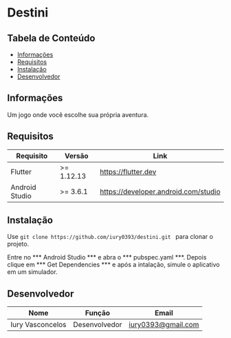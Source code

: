# Destini

## Tabela de Conteúdo
- <a href="#informações">Informações</a>
- <a href="#requisitos">Requisitos</a>
- <a href="#instalação">Instalação</a>
- <a href="#desenvolvedor">Desenvolvedor</a>

## Informações
Um jogo onde você escolhe sua própria aventura.

## Requisitos

| Requisito | Versão | Link |
| ------ | ------ | ----- |
| Flutter | >= 1.12.13 | https://flutter.dev |
| Android Studio | >= 3.6.1 | https://developer.android.com/studio |

## Instalação

Use ```git clone https://github.com/iury0393/destini.git ``` para clonar o projeto.

Entre no *** Android Studio *** e abra o *** pubspec.yaml ***.
Depois clique em *** Get Dependencies *** e após a intalação, simule o aplicativo em um simulador.


## Desenvolvedor

| Nome | Função | Email |
| ------ | ------ | ----- |
| Iury Vasconcelos | Desenvolvedor | iury0393@gmail.com |